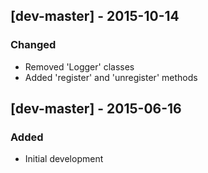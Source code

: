 [dev-master] - 2015-10-14
-------------------------

### Changed
- Removed 'Logger' classes
- Added 'register' and 'unregister' methods

[dev-master] - 2015-06-16
-------------------------

### Added
- Initial development
